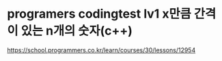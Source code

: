 # programers codingtest lv1 x만큼 간격이 있는 n개의 숫자(c++)
https://school.programmers.co.kr/learn/courses/30/lessons/12954
